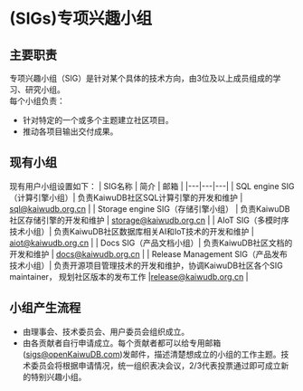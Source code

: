 # (SIGs)专项兴趣小组

## **主要职责**

专项兴趣小组（SIG）是针对某个具体的技术方向，由3位及以上成员组成的学习、研究小组。
<br>每个小组负责：
- 针对特定的一个或多个主题建立社区项目。
- 推动各项目输出交付成果。

## **现有小组**

现有用户小组设置如下：
|   SIG名称  |   简介  |  邮箱  |
|---|---|---|
| SQL engine SIG（计算引擎小组）| 负责KaiwuDB社区SQL计算引擎的开发和维护  | sql@kaiwudb.org.cn  |
| Storage engine SIG（存储引擎小组）  | 负责KaiwuDB社区存储引擎的开发和维护  | storage@kaiwudb.org.cn  |
| AIoT SIG（多模时序技术小组）| 负责KaiwuDB社区数据库相关AI和IoT技术的开发和维护  | aiot@kaiwudb.org.cn  |
| Docs SIG（产品文档小组）| 负责KaiwuDB社区文档的开发和维护  | docs@kaiwudb.org.cn  |
| Release Management SIG（产品发布技术小组）| 负责开源项目管理技术的开发和维护，协调KaiwuDB社区各个SIG maintainer， 规划社区版本的发布工作  |release@kaiwudb.org.cn  |
## **小组产生流程**

- 由理事会、技术委员会、用户委员会组织成立。
- 由各贡献者自行申请成立。每个贡献者都可以给专用邮箱(sigs@openKaiwuDB.com)发邮件，描述清楚想成立的小组的工作主题。技术委员会将根据申请情况，统一组织表决会议，2/3代表投票通过即可成立新的特别兴趣小组。
